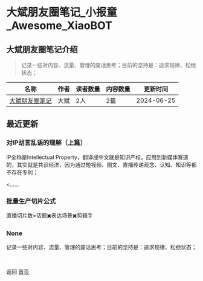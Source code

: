 # 大斌朋友圈笔记_小报童_Awesome_XiaoBOT

## 大斌朋友圈笔记介绍
> 记录一些对内容、流量、管理的废话思考；目前的坚持是：追求规律、松弛状态；  
  


|名称|作者|读者数量|内容数量|更新时间|
|---|---|---|---|---|
|[大斌朋友圈笔记](https://xiaobot.net/p/DB1629?refer=9c3f1c95-a052-465a-9902-f6d75080262a)|大斌|2人|2篇|2024-06-25|

## 最近更新
### 对IP胡言乱语的理解（上篇）

IP全称是Intellectual
Property，翻译成中文就是知识产权，应用到新媒体赛道的，其实就是共识经济，因为通过短视频、图文、直播传递观念、认知、知识等都不存在专利；

<......

### 批量生产切片公式

直播切片数=话题✖️表达场景✖️剪辑手

### None

记录一些对内容、流量、管理的废话思考；目前的坚持是：追求规律、松弛状态；


<a href="https://github.com/Reno9527/awesome-xiaobot" style="color: white; text-decoration: none;">awesome-xiaobot</a>

返回 [首页](../README.md)
